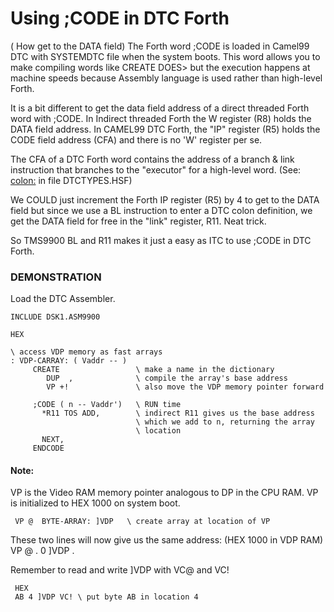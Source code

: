 #  Using ;CODE in DTC Forth
 ( How get to the DATA field)
The Forth word ;CODE is loaded in Camel99 DTC with SYSTEMDTC file when the system boots. This word allows you to make compiling words like CREATE DOES>
but the execution happens at machine speeds because Assembly language is used rather than high-level Forth. 

It is a bit different to get the data field address of a direct threaded
Forth word with ;CODE. In Indirect threaded Forth the W register (R8) holds the DATA field address. In CAMEL99 DTC Forth, the "IP" register (R5) holds the CODE field address (CFA) and there is no 'W' register per se. 

The CFA of a DTC Forth word contains the address of a branch & link
instruction that branches to the "executor" for a high-level word.
(See: <colon:> in file DTCTYPES.HSF)

We COULD just increment the Forth IP register (R5) by 4 to get to the DATA field but since we use a BL instruction to enter a DTC colon definition, we get the DATA field for free in the "link" register, R11. 
Neat trick.

So TMS9900 BL and R11 makes it just a easy as ITC to use ;CODE in DTC Forth.

### DEMONSTRATION
Load the DTC Assembler.

```
INCLUDE DSK1.ASM9900

HEX

\ access VDP memory as fast arrays
: VDP-CARRAY: ( Vaddr -- )
     CREATE                 \ make a name in the dictionary
        DUP  ,              \ compile the array's base address
        VP +!               \ also move the VDP memory pointer forward

     ;CODE ( n -- Vaddr')   \ RUN time
       *R11 TOS ADD,        \ indirect R11 gives us the base address 
                            \ which we add to n, returning the array 
                            \ location
       NEXT,
     ENDCODE
```
#### Note:
VP is the Video RAM memory pointer analogous to DP in the CPU RAM. 
VP is initialized to HEX 1000 on system boot.

     VP @  BYTE-ARRAY: ]VDP   \ create array at location of VP

These two lines will now give us the same address: (HEX 1000 in VDP RAM) 
     VP @  .
     0 ]VDP .

Remember to read and write ]VDP with VC@  and VC!

     HEX 
     AB 4 ]VDP VC! \ put byte AB in location 4
